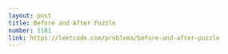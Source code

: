 ```yaml
---
layout: post
title: Before and After Puzzle
number: 1181
link: https://leetcode.com/problems/before-and-after-puzzle
---
```

